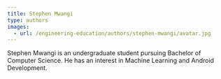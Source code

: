 ```yaml
---
title: Stephen Mwangi
type: authors
images:
  - url: /engineering-education/authors/stephen-mwangi/avatar.jpg 
---
```

Stephen Mwangi is an undergraduate student pursuing Bachelor of Computer Science. He has an interest in Machine Learning and Android Development.